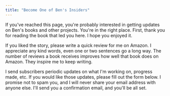 ```yaml
---
title: "Become One of Ben's Insiders"
---
```


If you've reached this page, you're probably interested in getting updates on Ben's books and other projects. You're in
the right place. First, thank you for reading the book that led you here. I hope you enjoyed it.

If you liked the story, please write a quick review for me on Amazon. I appreciate any kind words, even one or two
sentences go a long way. The number of reviews a book receives improves how well that book does on Amazon. They inspire
me to keep writing.

I send subscribers periodic updates on what I'm working on, progress made, etc. If you would like those updates, please
fill out the form below. I promise not to spam you, and I will never share your email address with anyone else.
I'll send you a confirmation email, and you'll be all set.
